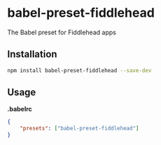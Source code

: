 # babel-preset-fiddlehead

The Babel preset for Fiddlehead apps

## Installation

```bash
npm install babel-preset-fiddlehead --save-dev
```

## Usage

**.babelrc**

```json
{
    "presets": ["babel-preset-fiddlehead"]
}
```
